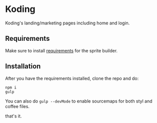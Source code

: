 Koding
======

Koding's landing/marketing pages including home and login.

Requirements
------------
Make sure to install [requirements](https://github.com/Ensighten/spritesmith#requirements) for the sprite builder.

Installation
------------

After you have the requirements installed, clone the repo and do:

```
npm i
gulp
```

You can also do `gulp --devMode` to enable sourcemaps for both styl and coffee files.

that's it.
